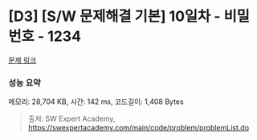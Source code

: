 # [D3] [S/W 문제해결 기본] 10일차 - 비밀번호 - 1234 

[문제 링크](https://swexpertacademy.com/main/code/problem/problemDetail.do?contestProbId=AV14_DEKAJcCFAYD) 

### 성능 요약

메모리: 28,704 KB, 시간: 142 ms, 코드길이: 1,408 Bytes



> 출처: SW Expert Academy, https://swexpertacademy.com/main/code/problem/problemList.do
